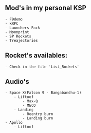 ## Mod's in my personal KSP
	- F9demo
	- kRPC
	- Launchers Pack
	- Moonprint
	- SP Rockets
	- Treajectories

## Rocket's availables:
	- Check in the file 'List_Rockets'

## Audio's
	- Space X(Falcon 9 - Bangabandhu-1)
		- Liftoof
			- Max-Q
			- MECO
		- Landing
			- Reentry burn
			- Landing burn
	- Apollo
		- Liftoof

